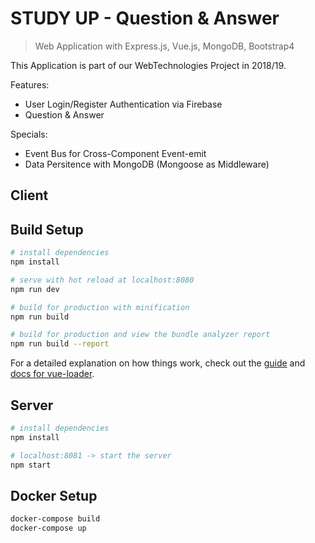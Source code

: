 # STUDY UP - Question & Answer

> Web Application with Express.js, Vue.js, MongoDB, Bootstrap4

This Application is part of our WebTechnologies Project in 2018/19.

Features:
- User Login/Register Authentication via Firebase
- Question & Answer

Specials:
- Event Bus for Cross-Component Event-emit
- Data Persitence with MongoDB (Mongoose as Middleware)


## Client
## Build Setup

``` bash
# install dependencies
npm install

# serve with hot reload at localhost:8080
npm run dev

# build for production with minification
npm run build

# build for production and view the bundle analyzer report
npm run build --report
```

For a detailed explanation on how things work, check out the [guide](http://vuejs-templates.github.io/webpack/) and [docs for vue-loader](http://vuejs.github.io/vue-loader).

## Server
``` bash
# install dependencies
npm install

# localhost:8081 -> start the server
npm start
```

## Docker Setup
``` bash
docker-compose build
docker-compose up
```
